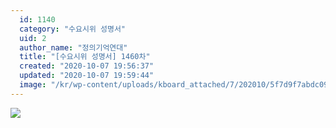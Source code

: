 ```yaml
---
  id: 1140
  category: "수요시위 성명서"
  uid: 2
  author_name: "정의기억연대"
  title: "[수요시위 성명서] 1460차"
  created: "2020-10-07 19:56:37"
  updated: "2020-10-07 19:59:44"
  image: "/kr/wp-content/uploads/kboard_attached/7/202010/5f7d9f7abdc097287506.jpg"
---
```

![](/kr/wp-content/uploads/kboard_attached/7/202010/5f7d9f7abdc097287506.jpg)